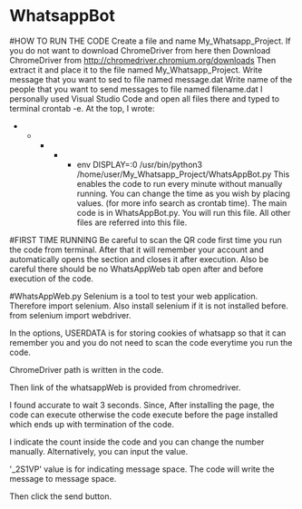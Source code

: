 # WhatsappBot
#HOW TO RUN THE CODE
Create a file and name My_Whatsapp_Project.
If you do not want to download ChromeDriver from here then Download ChromeDriver from http://chromedriver.chromium.org/downloads Then extract it and place it to the file named My_Whatsapp_Project. 
Write message that you want to sed to file named message.dat 
Write name of the people that you want to send messages to file named filename.dat
I personally used Visual Studio Code and open all files there and typed to terminal crontab -e. At the top, I wrote: 
* * * * * env DISPLAY=:0 /usr/bin/python3 /home/user/My_Whatsapp_Project/WhatsAppBot.py This enables the code to run every minute without manually running. You can change the time as you wish by placing values. (for more info search as crontab time).
The main code is in WhatsAppBot.py. You will run this file. All other files are referred into this file. 

#FIRST TIME RUNNING
Be careful to scan the QR code first time you run the code from terminal. After that it will remember your account and automatically opens the section and closes it after execution. 
Also be careful there should be no WhatsAppWeb tab open after and before execution of the code. 

#WhatsAppWeb.py
Selenium is a tool to test your web application. Therefore import selenium. Also install selenium if it is not installed before. 
from selenium import webdriver. 

In the options, USERDATA is for storing cookies of whatsapp so that it can remember you and you do not need to scan the code everytime you run the code. 

ChromeDriver path is written in the code.

Then link of the whatsappWeb is provided from chromedriver. 

I found accurate to wait 3 seconds. Since, After installing the page, the code can execute otherwise the code execute before the page installed which ends up with termination of the code. 

I indicate the count inside the code and you can change the number manually. Alternatively, you can input the value. 


'_2S1VP' value is for indicating message space. The code  will write the message to message space. 

Then click the send button. 





